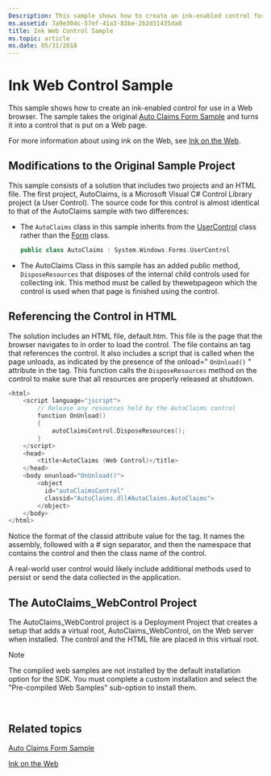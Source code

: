 ```yaml
---
Description: This sample shows how to create an ink-enabled control for use in a Web browser. The sample takes the original Auto Claims Form Sample and turns it into a control that is put on a Web page.
ms.assetid: 7a9e304c-57ef-41a3-83be-2b2d31435da8
title: Ink Web Control Sample
ms.topic: article
ms.date: 05/31/2018
---
```


# Ink Web Control Sample

This sample shows how to create an ink-enabled control for use in a Web browser. The sample takes the original [Auto Claims Form Sample](auto-claims-form-sample.md) and turns it into a control that is put on a Web page.

For more information about using ink on the Web, see [Ink on the Web](ink-on-the-web.md).

## Modifications to the Original Sample Project

This sample consists of a solution that includes two projects and an HTML file. The first project, AutoClaims, is a Microsoft Visual C\# Control Library project (a User Control). The source code for this control is almost identical to that of the AutoClaims sample with two differences:

-   The `AutoClaims` class in this sample inherits from the [UserControl](https://msdn.microsoft.com/library/97855yck(v=VS.90).aspx) class rather than the [Form](https://msdn.microsoft.com/library/w4bcxb43(v=VS.90).aspx) class.

    ```C++
    public class AutoClaims : System.Windows.Forms.UserControl 
    ```

    

-   The AutoClaims Class in this sample has an added public method, `DisposeResources` that disposes of the internal child controls used for collecting ink. This method must be called by thewebpageon which the control is used when that page is finished using the control.

## Referencing the Control in HTML

The solution includes an HTML file, default.htm. This file is the page that the browser navigates to in order to load the control. The file contains an <object> tag that references the control. It also includes a script that is called when the page unloads, as indicated by the presence of the onload=" `OnUnload()` " attribute in the <body> tag. This function calls the `DisposeResources` method on the control to make sure that all resources are properly released at shutdown.


```C++
<html>
    <script language="jscript">
        // Release any resources held by the AutoClaims control
        function OnUnload()
        {
            autoClaimsControl.DisposeResources();
        }
    </script>
    <head>
        <title>AutoClaims (Web Control)</title>
    </head>
    <body onunload="OnUnload()">
        <object 
          id="autoClaimsControl" 
          classid="AutoClaims.dll#AutoClaims.AutoClaims">
        </object>
    </body>
</html> 
```



Notice the format of the classid attribute value for the <object> tag. It names the assembly, followed with a \# sign separator, and then the namespace that contains the control and then the class name of the control.

A real-world user control would likely include additional methods used to persist or send the data collected in the application.

## The AutoClaims\_WebControl Project

The AutoClaims\_WebControl project is a Deployment Project that creates a setup that adds a virtual root, AutoClaims\_WebControl, on the Web server when installed. The control and the HTML file are placed in this virtual root.

> [!Note]  
> The compiled web samples are not installed by the default installation option for the SDK. You must complete a custom installation and select the "Pre-compiled Web Samples" sub-option to install them.

 

## Related topics

<dl> <dt>

[Auto Claims Form Sample](auto-claims-form-sample.md)
</dt> <dt>

[Ink on the Web](ink-on-the-web.md)
</dt> </dl>

 

 



